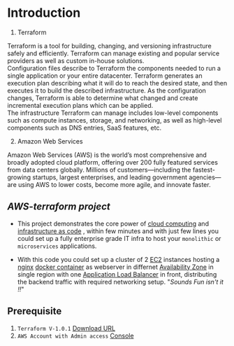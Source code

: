 
# Introduction 

1.  Terraform 

Terraform is a tool for building, changing, and versioning infrastructure safely and efficiently. Terraform can manage existing and popular service providers as well as custom in-house solutions.
</br>
Configuration files describe to Terraform the components needed to run a single application or your entire datacenter. Terraform generates an execution plan describing what it will do to reach the desired state, and then executes it to build the described infrastructure. As the configuration changes, Terraform is able to determine what changed and create incremental execution plans which can be applied.
</br>
The infrastructure Terraform can manage includes low-level components such as compute instances, storage, and networking, as well as high-level components such as DNS entries, SaaS features, etc.

2. Amazon Web Services 

Amazon Web Services (AWS) is the world’s most comprehensive and broadly adopted cloud platform, offering over 200 fully featured services from data centers globally. Millions of customers—including the fastest-growing startups, largest enterprises, and leading government agencies—are using AWS to lower costs, become more agile, and innovate faster.

## _AWS-terraform project_

- This project demonstrates the core power of [cloud computing](https://en.wikipedia.org/wiki/Cloud_computing (wiki cloud computing)) and [infrastructure as code](https://en.wikipedia.org/wiki/Infrastructure_as_code (IAAC wiki)) , within few minutes and with just few lines you could set up a fully enterprise grade IT infra to host your `monolithic` or `microservices` applications.

- With this code you could set up a cluster of 2 [EC2](https://docs.aws.amazon.com/ec2/index.html?nc2=h_ql_doc_ec2 (Amazon EC2)) instances hosting a [nginx](https://www.nginx.com/resources/glossary/nginx/ (Nginx webserver)) [docker container](https://www.docker.com/resources/what-container (docker container)) as webserver  in differnet [Availability Zone](https://aws.amazon.com/about-aws/global-infrastructure/regions_az/ (Amazon AZ)) in single region with one [Application Load Balancer](https://docs.aws.amazon.com/elasticloadbalancing/latest/application/introduction.html (AWS ALB)) in front, distributing the backend traffic with required networking setup. "_Sounds Fun isn't it !!_"

## Prerequisite 

1. `Terraform V-1.0.1` [Download URL](https://www.terraform.io/downloads.html (Download Terraform))
2. `AWS Account with Admin access` [Console](https://aws.amazon.com/console/ (AWS console))
 
 
